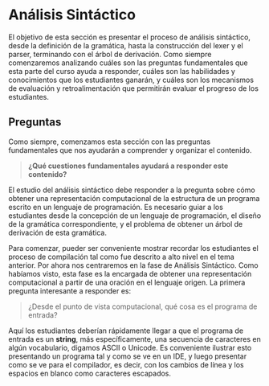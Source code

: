 # Análisis Sintáctico

El objetivo de esta sección es presentar el proceso de análisis sintáctico, desde la definición de la gramática, hasta la construcción del lexer y el parser, terminando con el árbol de derivación. Como siempre comenzaremos analizando cuáles son las preguntas fundamentales que esta parte del curso ayuda a responder, cuáles son las habilidades y conocimientos que los estudiantes ganarán, y cuáles son los mecanismos de evaluación  y retroalimentación que permitirán evaluar el progreso de los estudiantes.

## Preguntas

Como siempre, comenzamos esta sección con las preguntas fundamentales que nos ayudarán a comprender y organizar el contenido.

> **¿Qué cuestiones fundamentales ayudará a responder este contenido?**

El estudio del análisis sintáctico debe responder a la pregunta sobre cómo obtener una representación computacional de la estructura de un programa escrito en un lenguaje de programación. Es necesario guiar a los estudiantes desde la concepción de un lenguaje de programación, el diseño de la gramática correspondiente, y el problema de obtener un árbol de derivación de esta gramática.

Para comenzar, pueder ser conveniente mostrar recordar los estudiantes el proceso de compilación tal como fue descrito a alto nivel en el tema anterior. Por ahora nos centraremos en la fase de Análisis Sintáctico. Como habíamos visto, esta fase es la encargada de obtener una representación computacional a partir de una oración en el lenguaje origen. La primera pregunta interesante a responder es:

> ¿Desde el punto de vista computacional, qué cosa es el programa de entrada?

Aquí los estudiantes deberían rápidamente llegar a que el programa de entrada es un **string**, más específicamente, una secuencia de caracteres en algún vocabulario, digamos ASCII o Unicode. Es conveniente ilustrar esto presentando un programa tal y como se ve en un IDE, y luego presentar como se ve para el compilador, es decir, con los cambios de línea y los espacios en blanco como caracteres escapados.
